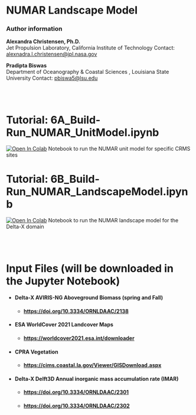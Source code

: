 # NUMAR Landscape Model

### Author information
**Alexandra Christensen, Ph.D.**  
Jet Propulsion Laboratory, California Institute of Technology
Contact: alexnadra.l.christensen@jpl.nasa.gov  

**Pradipta Biswas**  
Department of Oceanography & Coastal Sciences , Louisiana State University
Contact: pbiswa5@lsu.edu

<br></br>


# Tutorial: 6A_Build-Run_NUMAR_UnitModel.ipynb    
[![Open In Colab](https://colab.research.google.com/assets/colab-badge.svg)](https://colab.research.google.com/github/ornldaac/deltax_workshop_2024/blob/main/tutorials/6_NUMARModel/Site_example/6A_Build-Run_NUMAR_UnitModel.ipynb)
Notebook to run the NUMAR unit model for specific CRMS sites


# Tutorial: 6B_Build-Run_NUMAR_LandscapeModel.ipynb
[![Open In Colab](https://colab.research.google.com/assets/colab-badge.svg)](https://colab.research.google.com/github/ornldaac/deltax_workshop_2024/blob/main/tutorials/6_NUMARModel/Landscape_example/6B_Build-Run_NUMAR_LandscapeModel.ipynb)
Notebook to run the NUMAR landscape model for the Delta-X domain

<br></br>
# Input Files (will be downloaded in the Jupyter Notebook)

- #### Delta-X AVIRIS-NG Aboveground Biomass (spring and Fall)
    - #### https://doi.org/10.3334/ORNLDAAC/2138
- #### ESA WorldCover 2021 Landcover Maps
    - #### https://worldcover2021.esa.int/downloader
- #### CPRA Vegetation
    - #### https://cims.coastal.la.gov/Viewer/GISDownload.aspx
- #### Delta-X Delft3D Annual inorganic mass accumulation rate (IMAR)
    - #### https://doi.org/10.3334/ORNLDAAC/2301
    - #### https://doi.org/10.3334/ORNLDAAC/2302
    
